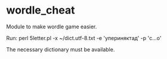 # wordle_cheat
Module to make wordle game easier.

Run: perl 5letter.pl -x ~/dict.utf-8.txt -e 'упериняктад' -p 'с...о'

The necessary dictionary must be available.
